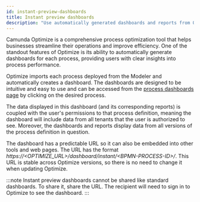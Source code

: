 ```yaml
---
id: instant-preview-dashboards
title: Instant preview dashboards
description: "Use automatically generated dashboards and reports from Optimize to find insights for your processes."
---
```


Camunda Optimize is a comprehensive process optimization tool that helps businesses streamline their operations
and improve efficiency. One of the standout features of Optimize is its ability to automatically generate
dashboards for each process, providing users with clear insights into process performance.

Optimize imports each process deployed from the Modeler and automatically creates a dashboard.
The dashboards are designed to be intuitive and easy to use and can be accessed from the [process dashboards page](./process-dashboards.md) by clicking on the desired process.

The data displayed in this dashboard (and its corresponding reports) is coupled with the user's permissions to that
process definition, meaning the dashboard will include data from all tenants that the user is authorized to see.
Moreover, the dashboards and reports display data from all versions of the process definition in question.

The dashboard has a predictable URL so it can also be embedded into other tools and web pages. The URL has the format
_https://&lt;OPTIMIZE_URL&gt;/dashboard/instant/&lt;BPMN-PROCESS-ID&gt;/_. This URL is stable across Optimize versions,
so there is no need to change it when updating Optimize.

:::note
Instant preview dashboards cannot be shared like standard dashboards. To share it, share the URL. The recipient will need to sign in to Optimize to see the dashboard.
:::
